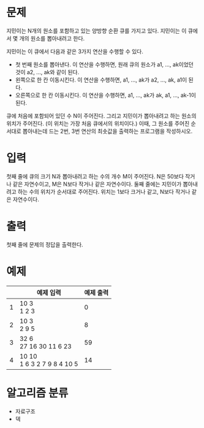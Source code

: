 # 문제
지민이는 N개의 원소를 포함하고 있는 양방향 순환 큐를 가지고 있다. 지민이는 이 큐에서 몇 개의 원소를 뽑아내려고 한다.

지민이는 이 큐에서 다음과 같은 3가지 연산을 수행할 수 있다.

- 첫 번째 원소를 뽑아낸다. 이 연산을 수행하면, 원래 큐의 원소가 a1, ..., ak이었던 것이 a2, ..., ak와 같이 된다.
- 왼쪽으로 한 칸 이동시킨다. 이 연산을 수행하면, a1, ..., ak가 a2, ..., ak, a1이 된다.
- 오른쪽으로 한 칸 이동시킨다. 이 연산을 수행하면, a1, ..., ak가 ak, a1, ..., ak-1이 된다.

큐에 처음에 포함되어 있던 수 N이 주어진다. 그리고 지민이가 뽑아내려고 하는 원소의 위치가 주어진다. (이 위치는 가장 처음 큐에서의 위치이다.) 이때, 그 원소를 주어진 순서대로 뽑아내는데 드는 2번, 3번 연산의 최솟값을 출력하는 프로그램을 작성하시오.

# 입력
첫째 줄에 큐의 크기 N과 뽑아내려고 하는 수의 개수 M이 주어진다. N은 50보다 작거나 같은 자연수이고, M은 N보다 작거나 같은 자연수이다. 둘째 줄에는 지민이가 뽑아내려고 하는 수의 위치가 순서대로 주어진다. 위치는 1보다 크거나 같고, N보다 작거나 같은 자연수이다.

# 출력
첫째 줄에 문제의 정답을 출력한다.

# 예제
||예제 입력|예제 출력|
|---|---|---|
|1|10 3<br>1 2 3|0|
|2|10 3<br>2 9 5|8|
|3|32 6<br>27 16 30 11 6 23|59|
|4|10 10<br>1 6 3 2 7 9 8 4 10 5|14|

# 알고리즘 분류
- 자료구조
- 덱
